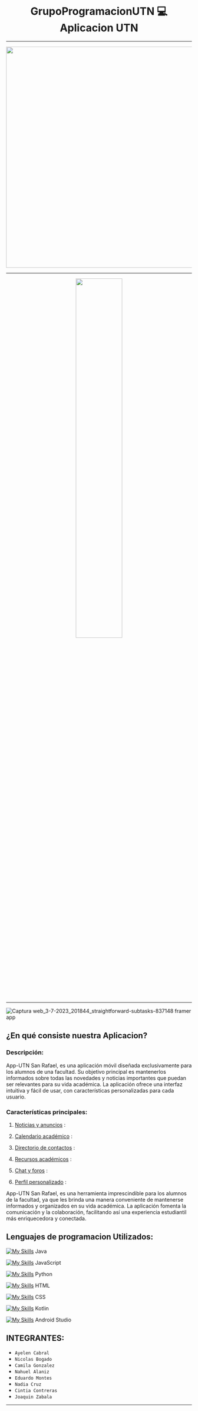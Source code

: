 
<div align="center">

# GrupoProgramacionUTN :computer: Aplicacion UTN 
</div>

***

<div align="center">

<img src="https://github.com/CodeSystem2022/GrupoProgramacionUTN_ProyectoFinal/assets/112594912/d7c1eec9-0185-456a-84e7-58dc98591a83" width="600">
</div>

***

<p align="center">
<img width="50%" src="http://pabloabalos.com.ar/images/UTN.jpg">
<p/>

***

![Captura web_3-7-2023_201844_straightforward-subtasks-837148 framer app](https://github.com/CodeSystem2022/GrupoProgramacionUTN_ProyectoFinal/assets/104447527/9f1b9327-3516-4798-818f-027f40a0e38b)


<h2>¿En qué consiste nuestra Aplicacion?</h2>

### Descripción:
App-UTN San Rafael, es una aplicación móvil diseñada exclusivamente para los alumnos de una facultad. Su objetivo principal es mantenerlos informados sobre todas las novedades y noticias importantes que puedan ser relevantes para su vida académica. La aplicación ofrece una interfaz intuitiva y fácil de usar, con características personalizadas para cada usuario.

### Características principales:

   1) [Noticias y anuncios](https://github.com/CodeSystem2022/GrupoProgramacionUTN_ProyectoFinal/wiki/Caracter%C3%ADsticas-Principales#noticias-y-anuncios) :

   2) [Calendario académico](https://github.com/CodeSystem2022/GrupoProgramacionUTN_ProyectoFinal/wiki/Caracter%C3%ADsticas-Principales#calendario-academico) : 

   3) [Directorio de contactos](https://github.com/CodeSystem2022/GrupoProgramacionUTN_ProyectoFinal/wiki/Caracter%C3%ADsticas-Principales#directorio-de-contactos) : 

   4) [Recursos académicos](https://github.com/CodeSystem2022/GrupoProgramacionUTN_ProyectoFinal/wiki/Caracter%C3%ADsticas-Principales#recursos-acad%C3%A9micos) : 

   5) [Chat y foros](https://github.com/CodeSystem2022/GrupoProgramacionUTN_ProyectoFinal/wiki/Caracter%C3%ADsticas-Principales#chat-y-foros) :

   6) [Perfil personalizado](https://github.com/CodeSystem2022/GrupoProgramacionUTN_ProyectoFinal/wiki/Caracter%C3%ADsticas-Principales#perfil-personalizado) :

App-UTN San Rafael, es una herramienta imprescindible para los alumnos de la facultad, ya que les brinda una manera conveniente de mantenerse informados y organizados en su vida académica. La aplicación fomenta la comunicación y la colaboración, facilitando así una experiencia estudiantil más enriquecedora y conectada.
## Lenguajes de programacion Utilizados:

[![My Skills](https://skillicons.dev/icons?i=java)](https://skillicons.dev) Java

[![My Skills](https://skillicons.dev/icons?i=js)](https://skillicons.dev) JavaScript

[![My Skills](https://skillicons.dev/icons?i=py)](https://skillicons.dev) Python

[![My Skills](https://skillicons.dev/icons?i=html)](https://skillicons.dev) HTML

[![My Skills](https://skillicons.dev/icons?i=css)](https://skillicons.dev) CSS

[![My Skills](https://skillicons.dev/icons?i=kotlin)](https://skillicons.dev) Kotlin

[![My Skills](https://skillicons.dev/icons?i=androidstudio)](https://skillicons.dev) Android Studio

## INTEGRANTES:  
  - `Ayelen Cabral`
  - `Nicolas Bogado`
  - `Camila Gonzalez`
  - `Nahuel Alaniz`
  - `Eduardo Montes`
  - `Nadia Cruz`
  - `Cintia Contreras`
  - `Joaquin Zabala`
***
